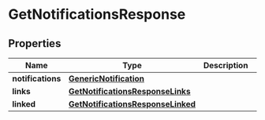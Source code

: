 

# GetNotificationsResponse


## Properties

| Name | Type | Description | Notes |
|------------ | ------------- | ------------- | -------------|
|**notifications** | [**GenericNotification**](GenericNotification.md) |  |  [optional] |
|**links** | [**GetNotificationsResponseLinks**](GetNotificationsResponseLinks.md) |  |  [optional] |
|**linked** | [**GetNotificationsResponseLinked**](GetNotificationsResponseLinked.md) |  |  [optional] |



